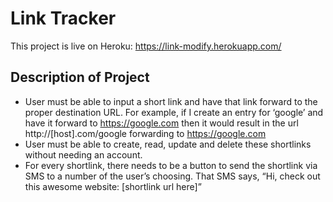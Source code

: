 # Link Tracker

This project is live on Heroku: https://link-modify.herokuapp.com/

## Description of Project

* User must be able to input a short link and have that link forward to the proper destination URL. For example, if I create an entry for ‘google’ and have it forward to https://google.com then it would result in the url http://[host].com/google forwarding to https://google.com 
* User must be able to create, read, update and delete these shortlinks without needing an account.
* For every shortlink, there needs to be a button to send the shortlink via SMS to a number of the user’s choosing. That SMS says, “Hi, check out this awesome website: [shortlink url here]”
